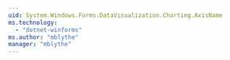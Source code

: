 ```yaml
---
uid: System.Windows.Forms.DataVisualization.Charting.AxisName
ms.technology: 
  - "dotnet-winforms"
ms.author: "mblythe"
manager: "mblythe"
---
```

